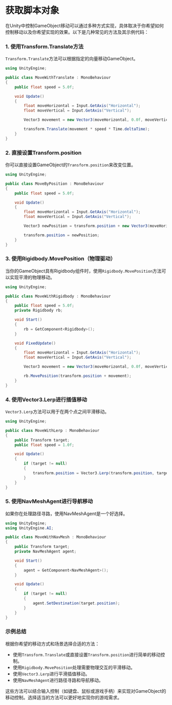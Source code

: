 # 获取脚本对象

在Unity中控制GameObject移动可以通过多种方式实现，具体取决于你希望如何控制移动以及你希望实现的效果。以下是几种常见的方法及其示例代码：

### 1. 使用Transform.Translate方法

`Transform.Translate`方法可以根据指定的向量移动GameObject。

```csharp
using UnityEngine;

public class MoveWithTranslate : MonoBehaviour
{
    public float speed = 5.0f;

    void Update()
    {
        float moveHorizontal = Input.GetAxis("Horizontal");
        float moveVertical = Input.GetAxis("Vertical");

        Vector3 movement = new Vector3(moveHorizontal, 0.0f, moveVertical);

        transform.Translate(movement * speed * Time.deltaTime);
    }
}
```

### 2. 直接设置Transform.position

你可以直接设置GameObject的`Transform.position`来改变位置。

```csharp
using UnityEngine;

public class MoveByPosition : MonoBehaviour
{
    public float speed = 5.0f;

    void Update()
    {
        float moveHorizontal = Input.GetAxis("Horizontal");
        float moveVertical = Input.GetAxis("Vertical");

        Vector3 newPosition = transform.position + new Vector3(moveHorizontal, 0.0f, moveVertical) * speed * Time.deltaTime;

        transform.position = newPosition;
    }
}
```

### 3. 使用Rigidbody.MovePosition（物理驱动）

当你的GameObject具有Rigidbody组件时，使用`Rigidbody.MovePosition`方法可以实现平滑的物理移动。

```csharp
using UnityEngine;

public class MoveWithRigidbody : MonoBehaviour
{
    public float speed = 5.0f;
    private Rigidbody rb;

    void Start()
    {
        rb = GetComponent<Rigidbody>();
    }

    void FixedUpdate()
    {
        float moveHorizontal = Input.GetAxis("Horizontal");
        float moveVertical = Input.GetAxis("Vertical");

        Vector3 movement = new Vector3(moveHorizontal, 0.0f, moveVertical) * speed * Time.fixedDeltaTime;

        rb.MovePosition(transform.position + movement);
    }
}
```

### 4. 使用Vector3.Lerp进行插值移动

`Vector3.Lerp`方法可以用于在两个点之间平滑移动。

```csharp
using UnityEngine;

public class MoveWithLerp : MonoBehaviour
{
    public Transform target;
    public float speed = 1.0f;

    void Update()
    {
        if (target != null)
        {
            transform.position = Vector3.Lerp(transform.position, target.position, speed * Time.deltaTime);
        }
    }
}
```

### 5. 使用NavMeshAgent进行导航移动

如果你在处理路径寻路，使用NavMeshAgent是一个好选择。

```csharp
using UnityEngine;
using UnityEngine.AI;

public class MoveWithNavMesh : MonoBehaviour
{
    public Transform target;
    private NavMeshAgent agent;

    void Start()
    {
        agent = GetComponent<NavMeshAgent>();
    }

    void Update()
    {
        if (target != null)
        {
            agent.SetDestination(target.position);
        }
    }
}
```

### 示例总结

根据你希望的移动方式和场景选择合适的方法：

- 使用`Transform.Translate`或直接设置`Transform.position`进行简单的移动控制。
- 使用`Rigidbody.MovePosition`处理需要物理交互的平滑移动。
- 使用`Vector3.Lerp`进行平滑插值移动。
- 使用`NavMeshAgent`进行路径寻路和导航移动。

这些方法可以结合输入控制（如键盘、鼠标或游戏手柄）来实现对GameObject的移动控制。选择适当的方法可以更好地实现你的游戏需求。